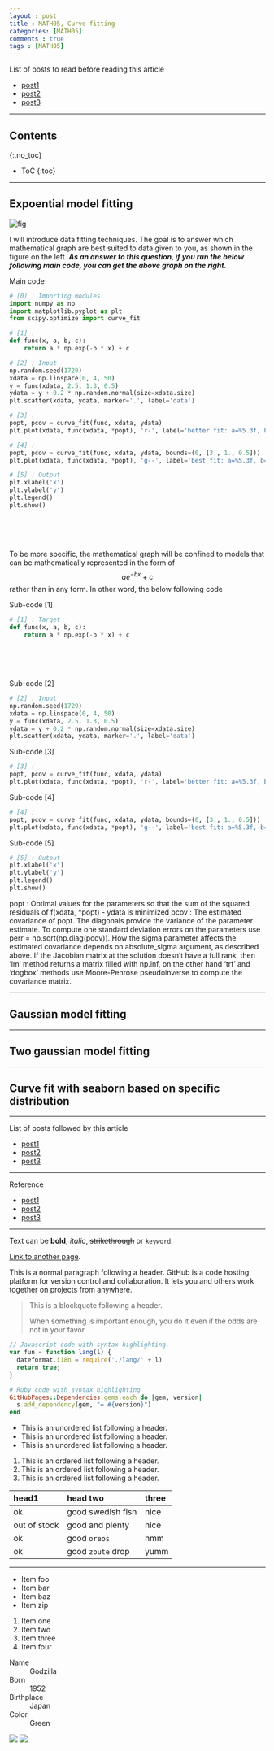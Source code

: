 ```yaml
---
layout : post
title : MATH05, Curve fitting
categories: [MATH05]
comments : true
tags : [MATH05]
---
```


List of posts to read before reading this article
- <a href='https://userdyk-github.github.io/'>post1</a>
- <a href='https://userdyk-github.github.io/'>post2</a>
- <a href='https://userdyk-github.github.io/'>post3</a>

---

## Contents
{:.no_toc}

* ToC
{:toc}

---

## **Expoential model fitting**

![fig](https://user-images.githubusercontent.com/52376448/63042334-b80aca00-bf04-11e9-8ca9-4c2923b720df.png)

I will introduce data fitting techniques. The goal is to answer which mathematical graph are best suited to data given to you, as shown in the figure on the left. ***As an answer to this question, if you run the below following main code, you can get the above graph on the right.*** 


<dl>
<dt class='frame1'>Main code</dt>
</dl>

```python
# [0] : Importing modules
import numpy as np
import matplotlib.pyplot as plt
from scipy.optimize import curve_fit

# [1] : 
def func(x, a, b, c):
    return a * np.exp(-b * x) + c

# [2] : Input
np.random.seed(1729)
xdata = np.linspace(0, 4, 50)
y = func(xdata, 2.5, 1.3, 0.5)
ydata = y + 0.2 * np.random.normal(size=xdata.size)
plt.scatter(xdata, ydata, marker='.', label='data')

# [3] : 
popt, pcov = curve_fit(func, xdata, ydata)
plt.plot(xdata, func(xdata, *popt), 'r-', label='better fit: a=%5.3f, b=%5.3f, c=%5.3f' % tuple(popt))

# [4] : 
popt, pcov = curve_fit(func, xdata, ydata, bounds=(0, [3., 1., 0.5]))
plt.plot(xdata, func(xdata, *popt), 'g--', label='best fit: a=%5.3f, b=%5.3f, c=%5.3f' % tuple(popt))

# [5] : Output
plt.xlabel('x')
plt.ylabel('y')
plt.legend()
plt.show()
```

<br><br><br>


To be more specific, the mathematical graph will be confined to models that can be mathematically represented in the form of $$ a e^{-bx} + c $$ rather than in any form. In other word, the below following code 


<dl>
<dt class='frame2'>Sub-code [1]</dt>
</dl>

```python
# [1] : Target
def func(x, a, b, c):
    return a * np.exp(-b * x) + c
```

<br><br><br>


<dl>
<dt class='frame2'>Sub-code [2]</dt>
</dl>

```python
# [2] : Input
np.random.seed(1729)
xdata = np.linspace(0, 4, 50)
y = func(xdata, 2.5, 1.3, 0.5)
ydata = y + 0.2 * np.random.normal(size=xdata.size)
plt.scatter(xdata, ydata, marker='.', label='data')
```

<dl>
<dt class='frame2'>Sub-code [3]</dt>
</dl>

```python
# [3] : 
popt, pcov = curve_fit(func, xdata, ydata)
plt.plot(xdata, func(xdata, *popt), 'r-', label='better fit: a=%5.3f, b=%5.3f, c=%5.3f' % tuple(popt))

```

<dl>
<dt class='frame2'>Sub-code [4]</dt>
</dl>

```python
# [4] : 
popt, pcov = curve_fit(func, xdata, ydata, bounds=(0, [3., 1., 0.5]))
plt.plot(xdata, func(xdata, *popt), 'g--', label='best fit: a=%5.3f, b=%5.3f, c=%5.3f' % tuple(popt))
```

<dl>
<dt class='frame2'>Sub-code [5]</dt>
</dl>

```python
# [5] : Output
plt.xlabel('x')
plt.ylabel('y')
plt.legend()
plt.show()
```


 popt : Optimal values for the parameters so that the sum of the squared residuals of f(xdata, *popt) - ydata is minimized
 pcov : The estimated covariance of popt. The diagonals provide the variance of the parameter estimate. To compute one standard deviation errors on the parameters use perr = np.sqrt(np.diag(pcov)). How the sigma parameter affects the estimated covariance depends on absolute_sigma argument, as described above. If the Jacobian matrix at the solution doesn’t have a full rank, then ‘lm’ method returns a matrix filled with np.inf, on the other hand ‘trf’ and ‘dogbox’ methods use Moore-Penrose pseudoinverse to compute the covariance matrix.


---

## **Gaussian model fitting**

---

## **Two gaussian model fitting**


---

## **Curve fit with seaborn based on specific distribution**

---

List of posts followed by this article
- [post1](https://userdyk-github.github.io/)
- <a href='https://userdyk-github.github.io/'>post2</a>
- <a href='https://userdyk-github.github.io/'>post3</a>

---

Reference
- [post1](https://userdyk-github.github.io/)
- <a href='https://userdyk-github.github.io/'>post2</a>
- <a href='https://userdyk-github.github.io/'>post3</a>

---

Text can be **bold**, _italic_, ~~strikethrough~~ or `keyword`.

[Link to another page](another-page).

This is a normal paragraph following a header. GitHub is a code hosting platform for version control and collaboration. It lets you and others work together on projects from anywhere.

> This is a blockquote following a header.
>
> When something is important enough, you do it even if the odds are not in your favor.

```js
// Javascript code with syntax highlighting.
var fun = function lang(l) {
  dateformat.i18n = require('./lang/' + l)
  return true;
}
```

```ruby
# Ruby code with syntax highlighting
GitHubPages::Dependencies.gems.each do |gem, version|
  s.add_dependency(gem, "= #{version}")
end
```

*   This is an unordered list following a header.
*   This is an unordered list following a header.
*   This is an unordered list following a header.

1.  This is an ordered list following a header.
2.  This is an ordered list following a header.
3.  This is an ordered list following a header.

| head1        | head two          | three |
|:-------------|:------------------|:------|
| ok           | good swedish fish | nice  |
| out of stock | good and plenty   | nice  |
| ok           | good `oreos`      | hmm   |
| ok           | good `zoute` drop | yumm  |

* * *

*   Item foo
*   Item bar
*   Item baz
*   Item zip


1.  Item one
1.  Item two
1.  Item three
1.  Item four

<dl>
<dt>Name</dt>
<dd>Godzilla</dd>
<dt>Born</dt>
<dd>1952</dd>
<dt>Birthplace</dt>
<dd>Japan</dd>
<dt>Color</dt>
<dd>Green</dd>
</dl>


![](https://assets-cdn.github.com/images/icons/emoji/octocat.png)
![](https://guides.github.com/activities/hello-world/branching.png)

